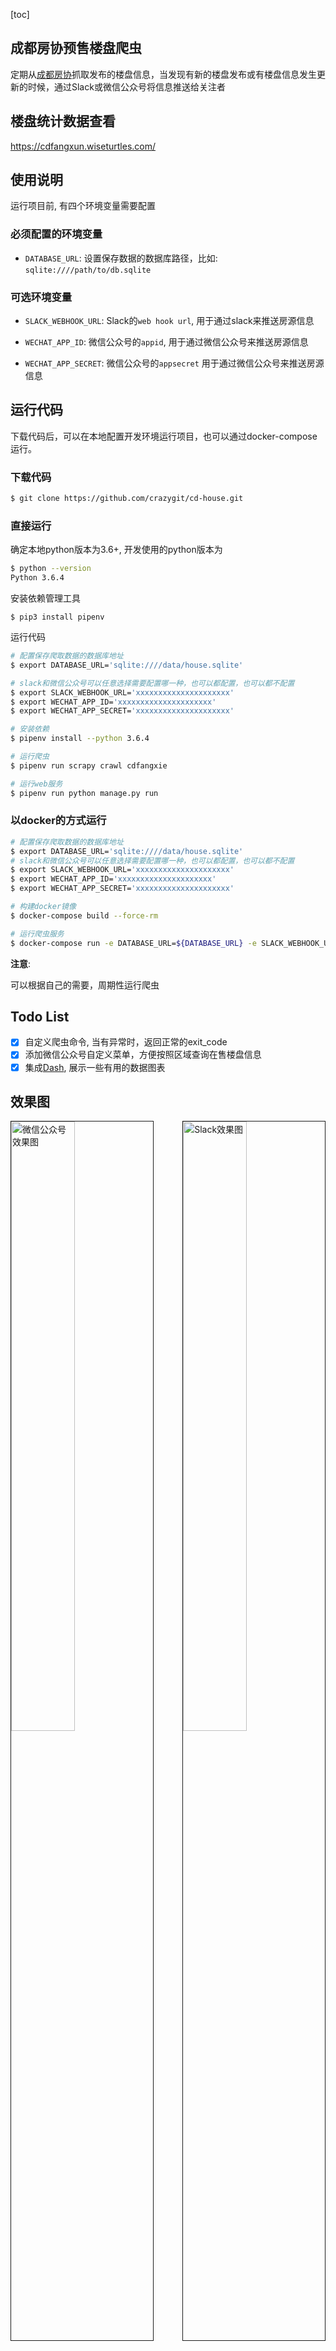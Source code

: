 [toc]

## 成都房协预售楼盘爬虫

定期从[成都房协](http://171.221.172.13:8888/lottery/accept/projectList)抓取发布的楼盘信息，当发现有新的楼盘发布或有楼盘信息发生更新的时候，通过Slack或微信公众号将信息推送给关注者

## 楼盘统计数据查看

<https://cdfangxun.wiseturtles.com/>

## 使用说明

运行项目前, 有四个环境变量需要配置

### 必须配置的环境变量

* `DATABASE_URL`: 设置保存数据的数据库路径，比如: `sqlite:////path/to/db.sqlite`

### 可选环境变量

* `SLACK_WEBHOOK_URL`: Slack的`web hook url`, 用于通过slack来推送房源信息

* `WECHAT_APP_ID`: 微信公众号的`appid`, 用于通过微信公众号来推送房源信息
* `WECHAT_APP_SECRET`: 微信公众号的`appsecret`
用于通过微信公众号来推送房源信息


## 运行代码

下载代码后，可以在本地配置开发环境运行项目，也可以通过docker-compose运行。

### 下载代码

```bash
$ git clone https://github.com/crazygit/cd-house.git
```

### 直接运行

确定本地python版本为3.6+, 开发使用的python版本为

```bash
$ python --version
Python 3.6.4
```

安装依赖管理工具

```
$ pip3 install pipenv
```

运行代码

```bash
# 配置保存爬取数据的数据库地址
$ export DATABASE_URL='sqlite:////data/house.sqlite'

# slack和微信公众号可以任意选择需要配置哪一种，也可以都配置，也可以都不配置
$ export SLACK_WEBHOOK_URL='xxxxxxxxxxxxxxxxxxxxx'
$ export WECHAT_APP_ID='xxxxxxxxxxxxxxxxxxxxx'
$ export WECHAT_APP_SECRET='xxxxxxxxxxxxxxxxxxxxx'

# 安装依赖
$ pipenv install --python 3.6.4

# 运行爬虫
$ pipenv run scrapy crawl cdfangxie

# 运行web服务
$ pipenv run python manage.py run
```

### 以docker的方式运行

```bash
# 配置保存爬取数据的数据库地址
$ export DATABASE_URL='sqlite:////data/house.sqlite'
# slack和微信公众号可以任意选择需要配置哪一种，也可以都配置，也可以都不配置
$ export SLACK_WEBHOOK_URL='xxxxxxxxxxxxxxxxxxxxx'
$ export WECHAT_APP_ID='xxxxxxxxxxxxxxxxxxxxx'
$ export WECHAT_APP_SECRET='xxxxxxxxxxxxxxxxxxxxx'

# 构建docker镜像
$ docker-compose build --force-rm

# 运行爬虫服务
$ docker-compose run -e DATABASE_URL=${DATABASE_URL} -e SLACK_WEBHOOK_URL=${SLACK_WEBHOOK_URL} -e WECHAT_APP_ID=${WECHAT_APP_ID} -e WECHAT_APP_SECRET=${WECHAT_APP_SECRET} crawler
```

**注意**:

可以根据自己的需要，周期性运行爬虫

## Todo List

* [x] 自定义爬虫命令, 当有异常时，返回正常的exit_code
* [x] 添加微信公众号自定义菜单，方便按照区域查询在售楼盘信息
* [x] 集成[Dash](https://plot.ly/products/dash/), 展示一些有用的数据图表

## 效果图

<image src="screenshots/wechat-demo.jpeg" width="45%" height="50%" align="left" alt="微信公众号效果图" border="1px">
<image src="screenshots/slack-demo.jpeg" width="45%" height="50%" align="right" alt="Slack效果图" border="1px">

